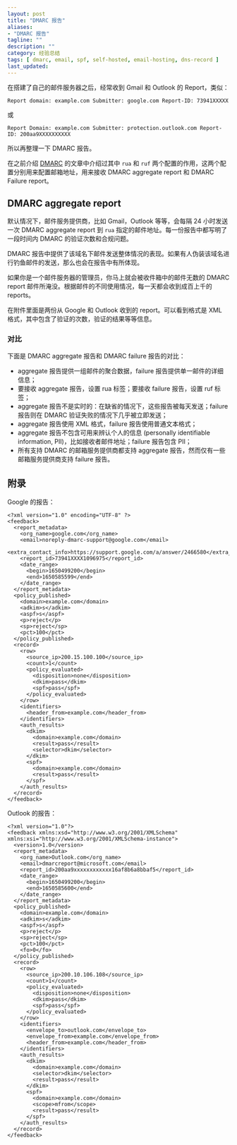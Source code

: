 ```yaml
---
layout: post
title: "DMARC 报告"
aliases: 
- "DMARC 报告"
tagline: ""
description: ""
category: 经验总结
tags: [ dmarc, email, spf, self-hosted, email-hosting, dns-record ]
last_updated:
---
```


在搭建了自己的邮件服务器之后，经常收到 Gmail 和 Outlook 的 Report，类似：

```
Report domain: example.com Submitter: google.com Report-ID: 73941XXXXX
```

或

```
Report Domain: example.com Submitter: protection.outlook.com Report-ID: 200aa9XXXXXXXXXX
```

所以再整理一下 DMARC 报告。

在之前介绍 [DMARC](/post/2022/03/what-is-dmarc.html) 的文章中介绍过其中 `rua` 和 `ruf` 两个配置的作用，这两个配置分别用来配置邮箱地址，用来接收 DMARC aggregate report 和 DMARC Failure report。

## DMARC aggregate report
默认情况下，邮件服务提供商，比如 Gmail，Outlook 等等，会每隔 24 小时发送一次 DMARC aggregate report 到 `rua` 指定的邮件地址。每一份报告中都写明了一段时间内 DMARC 的验证次数和合规问题。

DMARC 报告中提供了该域名下邮件发送整体情况的表现。如果有人伪装该域名进行钓鱼邮件的发送，那么也会在报告中有所体现。

如果你是一个邮件服务器的管理员，你马上就会被收件箱中的邮件无数的 DMARC report 邮件所淹没。根据邮件的不同使用情况，每一天都会收到成百上千的 reports。

在附件里面是两份从 Google 和 Outlook 收到的 report。可以看到格式是 XML 格式，其中包含了验证的次数，验证的结果等等信息。


### 对比
下面是 DMARC aggregate 报告和 DMARC failure 报告的对比：

- aggregate 报告提供一组邮件的聚合数据，failure 报告提供单一邮件的详细信息；
- 要接收 aggregate 报告，设置 rua 标签；要接收 failure 报告，设置 ruf 标签；
- aggregate 报告不是实时的：在缺省的情况下，这些报告被每天发送；failure 报告则在 DMARC 验证失败的情况下几乎被立即发送；
- aggregate 报告使用 XML 格式，failure 报告使用普通文本格式；
- aggregate 报告不包含可用来辨认个人的信息 (personally identifiable information, PII)，比如接收者邮件地址；failure 报告包含 PII；
- 所有支持 DMARC 的邮箱服务提供商都支持 aggregate 报告，然而仅有一些邮箱服务提供商支持 failure 报告。


## 附录

Google 的报告：

```
<?xml version="1.0" encoding="UTF-8" ?>
<feedback>
  <report_metadata>
    <org_name>google.com</org_name>
    <email>noreply-dmarc-support@google.com</email>
    <extra_contact_info>https://support.google.com/a/answer/2466580</extra_contact_info>
    <report_id>73941XXXX1096975</report_id>
    <date_range>
      <begin>1650499200</begin>
      <end>1650585599</end>
    </date_range>
  </report_metadata>
  <policy_published>
    <domain>example.com</domain>
    <adkim>s</adkim>
    <aspf>s</aspf>
    <p>reject</p>
    <sp>reject</sp>
    <pct>100</pct>
  </policy_published>
  <record>
    <row>
      <source_ip>200.15.100.100</source_ip>
      <count>1</count>
      <policy_evaluated>
        <disposition>none</disposition>
        <dkim>pass</dkim>
        <spf>pass</spf>
      </policy_evaluated>
    </row>
    <identifiers>
      <header_from>example.com</header_from>
    </identifiers>
    <auth_results>
      <dkim>
        <domain>example.com</domain>
        <result>pass</result>
        <selector>dkim</selector>
      </dkim>
      <spf>
        <domain>example.com</domain>
        <result>pass</result>
      </spf>
    </auth_results>
  </record>
</feedback>
```


Outlook 的报告：

```
<?xml version="1.0"?>
<feedback xmlns:xsd="http://www.w3.org/2001/XMLSchema" xmlns:xsi="http://www.w3.org/2001/XMLSchema-instance">
  <version>1.0</version>
  <report_metadata>
    <org_name>Outlook.com</org_name>
    <email>dmarcreport@microsoft.com</email>
    <report_id>200aa9xxxxxxxxxxxx16af8b6a8bbaf5</report_id>
    <date_range>
      <begin>1650499200</begin>
      <end>1650585600</end>
    </date_range>
  </report_metadata>
  <policy_published>
    <domain>example.com</domain>
    <adkim>s</adkim>
    <aspf>s</aspf>
    <p>reject</p>
    <sp>reject</sp>
    <pct>100</pct>
    <fo>0</fo>
  </policy_published>
  <record>
    <row>
      <source_ip>200.10.106.108</source_ip>
      <count>1</count>
      <policy_evaluated>
        <disposition>none</disposition>
        <dkim>pass</dkim>
        <spf>pass</spf>
      </policy_evaluated>
    </row>
    <identifiers>
      <envelope_to>outlook.com</envelope_to>
      <envelope_from>example.com</envelope_from>
      <header_from>example.com</header_from>
    </identifiers>
    <auth_results>
      <dkim>
        <domain>example.com</domain>
        <selector>dkim</selector>
        <result>pass</result>
      </dkim>
      <spf>
        <domain>example.com</domain>
        <scope>mfrom</scope>
        <result>pass</result>
      </spf>
    </auth_results>
  </record>
</feedback>
```